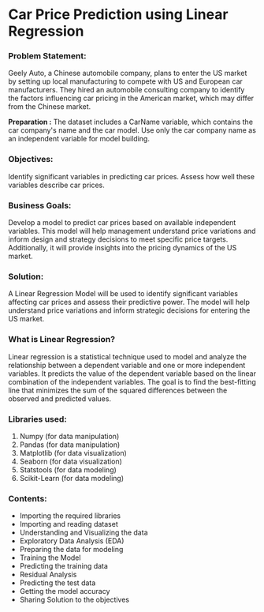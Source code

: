 # Car Price Prediction using Linear Regression

### Problem Statement:

Geely Auto, a Chinese automobile company, plans to enter the US market by setting up local manufacturing to compete with US and European car manufacturers. They hired an automobile consulting company to identify the factors influencing car pricing in the American market, which may differ from the Chinese market.

**Preparation :** The dataset includes a CarName variable, which contains the car company's name and the car model. Use only the car company name as an independent variable for model building.

### Objectives:

Identify significant variables in predicting car prices.
Assess how well these variables describe car prices.

### Business Goals:

Develop a model to predict car prices based on available independent variables. This model will help management understand price variations and inform design and strategy decisions to meet specific price targets. Additionally, it will provide insights into the pricing dynamics of the US market.

### Solution:

A Linear Regression Model will be used to identify significant variables affecting car prices and assess their predictive power. The model will help understand price variations and inform strategic decisions for entering the US market.


### What is Linear Regression?

Linear regression is a statistical technique used to model and analyze the relationship between a dependent variable and one or more independent variables. It predicts the value of the dependent variable based on the linear combination of the independent variables. The goal is to find the best-fitting line that minimizes the sum of the squared differences between the observed and predicted values.

### Libraries used:

1. Numpy (for data manipulation)
2. Pandas (for data manipulation)
3. Matplotlib (for data visualization)
4. Seaborn (for data visualization)
5. Statstools (for data modeling)
6. Scikit-Learn (for data modeling)

### Contents:
- Importing the required libraries
- Importing and reading dataset
- Understanding and Visualizing the data
- Exploratory Data Analysis (EDA)
- Preparing the data for modeling
- Training the Model
- Predicting the training data
- Residual Analysis
- Predicting the test data
- Getting the model accuracy
- Sharing Solution to the objectives

